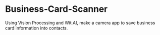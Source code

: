 # Business-Card-Scanner
Using Vision Processing and Wit.AI, make a camera app to save business card information into contacts.
